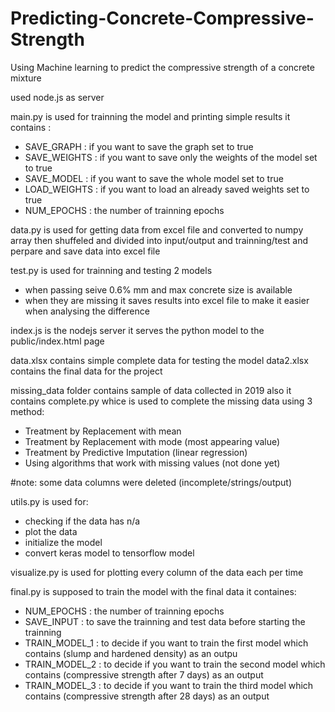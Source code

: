 # Predicting-Concrete-Compressive-Strength
Using Machine learning to predict the compressive strength of a concrete mixture

used node.js as server

main.py is used for trainning the model and printing simple results
it contains :
- SAVE_GRAPH : if you want to save the graph set to true
- SAVE_WEIGHTS : if you want to save only the weights of the model set to true
- SAVE_MODEL : if you want to save the whole model set to true
- LOAD_WEIGHTS : if you want to load an already saved weights set to true
- NUM_EPOCHS : the number of trainning epochs

data.py is used for getting data from excel file and converted to numpy array then shuffeled 
and divided into input/output and trainning/test and perpare and save data into excel file

test.py is used for trainning and testing 2 models
- when passing seive 0.6% mm and max concrete size is available
- when they are missing
it saves results into excel file to make it easier when analysing the difference

index.js is the nodejs server it serves the python model to the public/index.html page 

data.xlsx contains simple complete data for testing the model
data2.xlsx contains the final data for the project

missing_data folder contains sample of data collected in 2019 also
it contains complete.py whice is used to complete the missing data using 3 method:
- Treatment by Replacement with mean
- Treatment by Replacement with mode (most appearing value)
- Treatment by Predictive Imputation (linear regression)
- Using algorithms that work with missing values (not done yet)

#note:
some data columns were deleted (incomplete/strings/output)

utils.py is used for:
- checking if the data has n/a
- plot the data 
- initialize the model
- convert keras model to tensorflow model

visualize.py is used for plotting every column of the data each per time

final.py is supposed to train the model with the final data 
it containes: 
- NUM_EPOCHS : the number of trainning epochs
- SAVE_INPUT : to save the trainning and test data before starting the trainning
- TRAIN_MODEL_1 : to decide if you want to train the first model which contains (slump and hardened density) as an outpu
- TRAIN_MODEL_2 : to decide if you want to train the second model which contains (compressive strength after 7 days) as an output
- TRAIN_MODEL_3 : to decide if you want to train the third model which contains (compressive strength after 28 days) as an output

